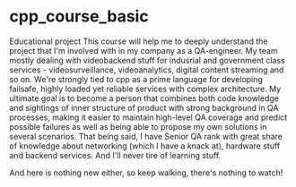 # cpp_course_basic
Educational project
This course will help me to deeply understand the project that I'm involved with in my company as a QA-engineer.
My team mostly dealing with videobackend stuff for indusrial and government class services - videosurveillance, videoanalytics, digital content streaming and so on. We're strongly tied to cpp as a prime language for developing failsafe, highly loaded yet reliable services with complex architecture.
My ultimate goal is to become a person that combines both code knowledge and sightings of inner structure of product with strong background in QA processes, making it easier to maintain high-level QA coverage and predict possible failures as well as being able to propose my own solutions in several scenarios.
That being said, I have Senior QA rank with great share of knowledge about networking (which I have a knack at), hardware stuff and backend services.
And I'll never tire of learning stuff.


And here is nothing new either, so keep walking, there's nothing to watch!
